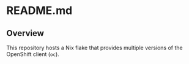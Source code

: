 # README.md

## Overview

This repository hosts a Nix flake that provides multiple versions of
the OpenShift client (`oc`). 
